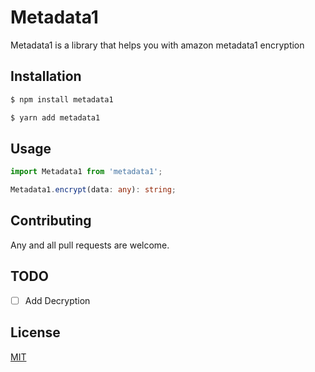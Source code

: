 # Metadata1

Metadata1 is a library that helps you with amazon metadata1 encryption

## Installation

```bash
$ npm install metadata1
```

```bash
$ yarn add metadata1
```

## Usage

```typescript
import Metadata1 from 'metadata1';

Metadata1.encrypt(data: any): string; 
```

## Contributing

Any and all pull requests are welcome. 

## TODO
- [ ] Add Decryption

## License

[MIT](https://choosealicense.com/licenses/mit/)